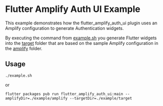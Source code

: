 # Flutter Amplify Auth UI Example

This example demonstrates how the flutter_amplify_auth_ui plugin uses an Amplify configuration
to generate Authentication widgets.

By executing the command from [example.sh](example.sh)
you generate Flutter widgets into the [target](target) folder that are based on the sample
Amplify configuration in the [amplify](amplify) folder.

## Usage

`./example.sh`

or

```
flutter packages pub run flutter_amplify_auth_ui:main --amplifyDir=./example/amplify --targetDir=./example/target
```
